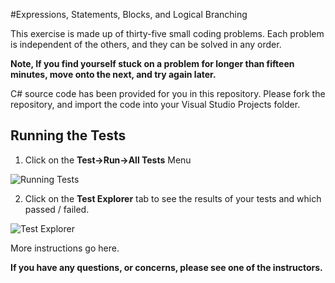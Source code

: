 #Expressions, Statements, Blocks, and Logical Branching

This exercise is made up of thirty-five small coding problems. Each problem is independent of the others, and they can be solved in any order. 

**Note, If you find yourself stuck on a problem for longer than fifteen minutes, move onto the next, and try again later.**

C# source code has been provided for you in this repository. Please fork the repository, and import the code into your Visual Studio Projects folder.

## Running the Tests

1. Click on the **Test->Run->All Tests** Menu

![Running Tests](https://bitbucket.org/te-curriculum/m1-csharp-expressions-exercises/raw/master/images/Test%20Menu.jpg)

2. Click on the **Test Explorer** tab to see the results of your tests and which passed / failed.

![Test Explorer](https://bitbucket.org/te-curriculum/m1-csharp-expressions-exercises/raw/master/images/Test%20Explorer.jpg)



More instructions go here.

**If you have any questions, or concerns, please see one of the instructors.**